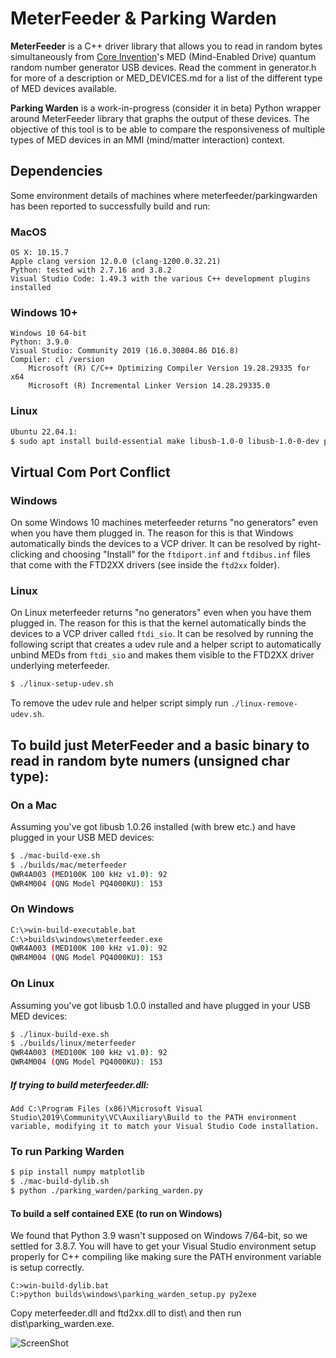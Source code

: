 # MeterFeeder & Parking Warden

**MeterFeeder** is a C++ driver library that allows you to read in random bytes simultaneously from [Core Invention](https://coreinvention.com/)'s MED (Mind-Enabled Drive) quantum random number generator USB devices. Read the comment in generator.h for more of a description or MED_DEVICES.md for a list of the different type of MED devices available.

**Parking Warden** is a work-in-progress (consider it in beta) Python wrapper around MeterFeeder library that graphs the output of these devices. The objective of this tool is to be able to compare the responsiveness of multiple types of MED devices in an MMI (mind/matter interaction) context.

## Dependencies

Some environment details of machines where meterfeeder/parkingwarden has been reported to successfully build and run:

### MacOS

```
OS X: 10.15.7
Apple clang version 12.0.0 (clang-1200.0.32.21)
Python: tested with 2.7.16 and 3.8.2
Visual Studio Code: 1.49.3 with the various C++ development plugins installed
```

### Windows 10+

```
Windows 10 64-bit
Python: 3.9.0
Visual Studio: Community 2019 (16.0.30804.86 D16.8)
Compiler: cl /version
    Microsoft (R) C/C++ Optimizing Compiler Version 19.28.29335 for x64 
    Microsoft (R) Incremental Linker Version 14.28.29335.0
```

### Linux

```bash
Ubuntu 22.04.1:
$ sudo apt install build-essential make libusb-1.0-0 libusb-1.0-0-dev python3
```

## Virtual Com Port Conflict

### Windows

On some Windows 10 machines meterfeeder returns "no generators" even when you have them plugged in. The reason for this is that Windows automatically binds the devices to a VCP driver. It can be resolved by right-clicking and choosing "Install" for the `ftdiport.inf` and `ftdibus.inf` files that come with the FTD2XX drivers (see inside the `ftd2xx` folder).

### Linux

On Linux meterfeeder returns "no generators" even when you have them plugged in. The reason for this is that the kernel automatically binds the devices to a VCP driver called `ftdi_sio`. It can be resolved by running the following script that creates a udev rule and a helper script to automatically unbind MEDs from `ftdi_sio` and makes them visible to the FTD2XX driver underlying meterfeeder.

```bash
$ ./linux-setup-udev.sh
```

To remove the udev rule and helper script simply run `./linux-remove-udev.sh`.

## To build just MeterFeeder and a basic binary to read in random byte numers (unsigned char type):

### On a Mac

Assuming you've got libusb 1.0.26 installed (with brew etc.) and have plugged in your USB MED devices:

```bash
$ ./mac-build-exe.sh 
$ ./builds/mac/meterfeeder
QWR4A003 (MED100K 100 kHz v1.0): 92
QWR4M004 (QNG Model PQ4000KU): 153
```

### On Windows

```bash
C:\>win-build-executable.bat
C:\>builds\windows\meterfeeder.exe
QWR4A003 (MED100K 100 kHz v1.0): 92
QWR4M004 (QNG Model PQ4000KU): 153
```

### On Linux

Assuming you've got libusb 1.0.0 installed and have plugged in your USB MED devices:

```bash
$ ./linux-build-exe.sh 
$ ./builds/linux/meterfeeder
QWR4A003 (MED100K 100 kHz v1.0): 92
QWR4M004 (QNG Model PQ4000KU): 153
```

##### If trying to build meterfeeder.dll:
```
Add C:\Program Files (x86)\Microsoft Visual Studio\2019\Community\VC\Auxiliary\Build to the PATH environment variable, modifying it to match your Visual Studio Code installation.
```

### To run Parking Warden

```bash
$ pip install numpy matplotlib
$ ./mac-build-dylib.sh
$ python ./parking_warden/parking_warden.py
```

#### To build a self contained EXE (to run on Windows)

We found that Python 3.9 wasn't supposed on Windows 7/64-bit, so we settled for 3.8.7. You will have to get your Visual Studio environment setup properly for C++ compiling like making sure the PATH environment variable is setup correctly.

```DOS
C:>win-build-dylib.bat
C:>python builds\windows\parking_warden_setup.py py2exe
```

Copy meterfeeder.dll and ftd2xx.dll to dist\ and then run dist\parking_warden.exe.



![ScreenShot](https://raw.github.com/vfp2/MeterFeeder/master/pw_screenshot.png)

